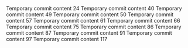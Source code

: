 Temporary commit content 24
Temporary commit content 40
Temporary commit content 49
Temporary commit content 50
Temporary commit content 57
Temporary commit content 61
Temporary commit content 66
Temporary commit content 75
Temporary commit content 86
Temporary commit content 87
Temporary commit content 91
Temporary commit content 97
Temporary commit content 117
